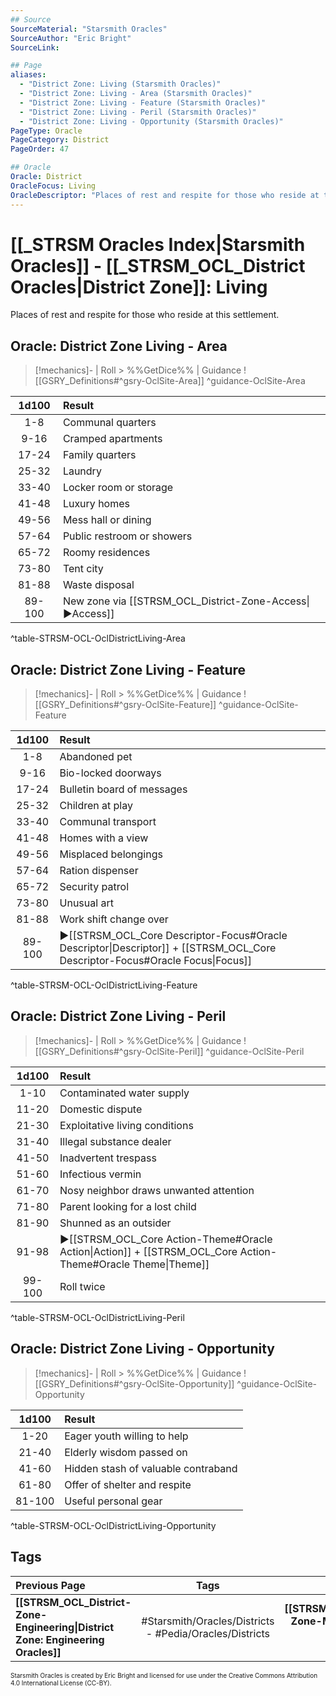 ```yaml
---
## Source
SourceMaterial: "Starsmith Oracles"
SourceAuthor: "Eric Bright"
SourceLink: 

## Page
aliases:
  - "District Zone: Living (Starsmith Oracles)"
  - "District Zone: Living - Area (Starsmith Oracles)"
  - "District Zone: Living - Feature (Starsmith Oracles)"
  - "District Zone: Living - Peril (Starsmith Oracles)"
  - "District Zone: Living - Opportunity (Starsmith Oracles)"
PageType: Oracle
PageCategory: District
PageOrder: 47

## Oracle
Oracle: District
OracleFocus: Living
OracleDescriptor: "Places of rest and respite for those who reside at this settlement."
---
```

# [[_STRSM Oracles Index|Starsmith Oracles]] - [[_STRSM_OCL_District Oracles|District Zone]]: Living
Places of rest and respite for those who reside at this settlement.

## Oracle: District Zone Living - Area
> [!mechanics]- | Roll > %%GetDice%% | Guidance
> ![[GSRY_Definitions#^gsry-OclSite-Area]] ^guidance-OclSite-Area

| 1d100 | Result |
| :---: | :--- |
| 1-8 | Communal quarters |
| 9-16 | Cramped apartments |
| 17-24 | Family quarters |
| 25-32 | Laundry |
| 33-40 | Locker room or storage |
| 41-48 | Luxury homes |
| 49-56 | Mess hall or dining |
| 57-64 | Public restroom or showers |
| 65-72 | Roomy residences |
| 73-80 | Tent city |
| 81-88 | Waste disposal |
| 89-100 | New zone via [[STRSM_OCL_District-Zone-Access\|▶Access]] |
^table-STRSM-OCL-OclDistrictLiving-Area

## Oracle: District Zone Living - Feature
> [!mechanics]- | Roll > %%GetDice%% | Guidance
> ![[GSRY_Definitions#^gsry-OclSite-Feature]] ^guidance-OclSite-Feature

| 1d100 | Result |
| :---: | :--- |
| 1-8 | Abandoned pet |
| 9-16 | Bio-locked doorways |
| 17-24 | Bulletin board of messages |
| 25-32 | Children at play |
| 33-40 | Communal transport |
| 41-48 | Homes with a view |
| 49-56 | Misplaced belongings |
| 57-64 | Ration dispenser |
| 65-72 | Security patrol |
| 73-80 | Unusual art |
| 81-88 | Work shift change over |
| 89-100 | ▶[[STRSM_OCL_Core Descriptor-Focus#Oracle Descriptor\|Descriptor]] + [[STRSM_OCL_Core Descriptor-Focus#Oracle Focus\|Focus]] |
^table-STRSM-OCL-OclDistrictLiving-Feature

## Oracle: District Zone Living - Peril
> [!mechanics]- | Roll > %%GetDice%% | Guidance
> ![[GSRY_Definitions#^gsry-OclSite-Peril]] ^guidance-OclSite-Peril

| 1d100 | Result |
| :---: | :--- |
| 1-10 | Contaminated water supply |
| 11-20 | Domestic dispute |
| 21-30 | Exploitative living conditions |
| 31-40 | Illegal substance dealer |
| 41-50 | Inadvertent trespass |
| 51-60 | Infectious vermin |
| 61-70 | Nosy neighbor draws unwanted attention |
| 71-80 | Parent looking for a lost child |
| 81-90 | Shunned as an outsider |
| 91-98 | ▶[[STRSM_OCL_Core Action-Theme#Oracle Action\|Action]] + [[STRSM_OCL_Core Action-Theme#Oracle Theme\|Theme]] |
| 99-100 | Roll twice |
^table-STRSM-OCL-OclDistrictLiving-Peril

## Oracle: District Zone Living - Opportunity
> [!mechanics]- | Roll > %%GetDice%% | Guidance
> ![[GSRY_Definitions#^gsry-OclSite-Opportunity]] ^guidance-OclSite-Opportunity

| 1d100 | Result |
| :---: | :--- |
| 1-20 | Eager youth willing to help |
| 21-40 | Elderly wisdom passed on |
| 41-60 | Hidden stash of valuable contraband |
| 61-80 | Offer of shelter and respite |
| 81-100 | Useful personal gear |
^table-STRSM-OCL-OclDistrictLiving-Opportunity

## Tags
| Previous Page | Tags | Next Page | 
| :--- | :---: | ---: |
| **[[STRSM_OCL_District-Zone-Engineering\|District Zone: Engineering Oracles]]** | #Starsmith/Oracles/Districts - #Pedia/Oracles/Districts | **[[STRSM_OCL_District-Zone-Medical\|District Zone: Medical Oracles]]** |

<font size=-2>Starsmith Oracles is created by Eric Bright and licensed for use under the Creative Commons Attribution 4.0 International License (CC-BY).</font>